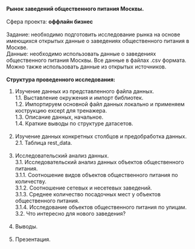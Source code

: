 <b>Рынок заведений общественного питания Москвы.</b><br/><br/>
Сфера проекта: <b>оффлайн бизнес</b><br/><br/>
Задание: необходимо подготовить исследование рынка на основе имеющихся открытых данные о заведениях общественного питания в Москве. <br/>
Данные: необходимо использовать данные о заведениях общественного питания Москвы. Все данные в файлах .csv формата. Можно также использовать данные из открытых источников.<br/><br/>
<b>Структура проведенного исследования: </b><br/>
1. Изучение данных из представленного файла данных.<br/>
1.1. Выставление окружения и импорт библиотек.<br/>
1.2. Импортируем основной файл данных локально и применяем кострукцию except для тренажера.<br/>
1.3. Описание данных, начальное.<br/>
1.4. Краткие выводы по структуре датасетов.<br/><br/>
2. Изучение данных конкретных столбцов и предобработка данных.<br/>
2.1. Таблица rest_data.<br/><br/>
3. Исследовательский анализ данных.<br/>
3.1. Исследовательский анализ данных объектов общественного питания.<br/>
3.1.1. Соотношение видов объектов общественного питания по количеству.<br/>
3.1.2. Соотношение сетевых и несетевых заведений.<br/>
3.1.3. Среднее количество посадочных мест у объектов общественного питания.<br/>
3.1.4. Исследование объектов общественного питания по улицам.<br/>
3.2. Что интересно для нового заведения?<br/><br/>
4. Выводы.<br/><br/>
5. Презентация.